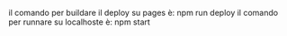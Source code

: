 il comando per buildare il deploy su pages è: npm run deploy
il comando per runnare su localhoste è: npm start